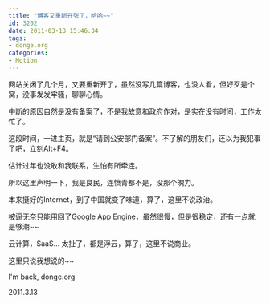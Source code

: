 ```yaml
---
title: "博客又重新开张了，哈哈~~"
id: 3202
date: 2011-03-13 15:46:34
tags: 
- donge.org
categories: 
- Motion
---
```


网站关闭了几个月，又要重新开了，虽然没写几篇博客，也没人看，但好歹是个窝，没事发发牢骚，聊聊心情。

中断的原因自然是没有备案了，不是我故意和政府作对，是实在没有时间，工作太忙了。

这段时间，一进主页，就是&ldquo;请到公安部门备案&rdquo;。不了解的朋友们，还以为我犯事了吧，立刻Alt+F4。

估计过年也没敢和我联系，生怕有所牵连。

所以这里声明一下，我是良民，连愤青都不是，没那个魄力。

本来挺好的Internet，到了中国就变了味道，算了，这里不说政治。

被逼无奈只能用回了Google App Engine，虽然很慢，但是很稳定，还有一点就是够潮~~

云计算，SaaS... 太扯了，都是浮云，算了，这里不说商业。

这里只说我想说的~~

I'm back, donge.org

2011.3.13